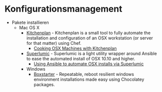 # Konfigurationsmanagement


* Pakete installieren 
  * Mac OS X
    * [Kitchenplan](http://kitchenplan.github.io/kitchenplan/) - Kitchenplan is a small tool to fully automate the installation and configuration of an OSX workstation (or server for that matter) using Chef.
        * [Cooking OSX Machines with Kitchenplan](http://codecrate.com/2013/11/cooking-osx-machines-with-kitchenplan.html)
    * [Superlumic](http://superlumic.com) - Superlumic is a light utility wrapper around Ansible to ease the automated install of OSX 10.10 and higher.
      * [Using Ansible to automate OSX installs via Superlumic](http://vanderveer.be/2015/09/27/using-ansible-to-automate-osx-installs-via-superlumic.html)
    * Windows
      * [Boxstarter](http://boxstarter.org) - Repeatable, reboot resilient windows environment installations made easy using Chocolatey packages.
